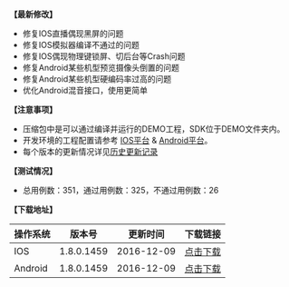 **【最新修改】**
- 修复IOS直播偶现黑屏的问题
- 修复IOS模拟器编译不通过的问题
- 修复IOS偶现物理键锁屏、切后台等Crash问题
- 修复Android某些机型预览摄像头倒置的问题
- 修复Android某些机型硬编码率过高的问题
- 优化Android混音接口，使用更简单

**【注意事项】**
- 压缩包中是可以通过编译并运行的DEMO工程，SDK位于DEMO文件夹内。
- 开发环境的工程配置请参考 [IOS平台](https://www.qcloud.com/document/product/454/7876) & [Android平台](https://www.qcloud.com/document/product/454/7877)。
- 每个版本的更新情况详见[历史更新记录](https://www.qcloud.com/document/product/454/7878)

**【测试情况】**
- 总用例数：351，通过用例数：325，不通过用例数：26

**【下载地址】**

| 操作系统 | 版本号 | 更新时间|下载链接 |
| ---- | ----------- | ---- | ---- | 
| IOS  | 1.8.0.1459  | 2016-12-09 | [点击下载](http://download-10055601.cos.myqcloud.com/RTMPIOSSDK1.8.0.1459.zip)  |
| Android  | 1.8.0.1459 | 2016-12-09 | [点击下载](http://download-10055601.cos.myqcloud.com/RTMPAndroidSDK1.8.0.1459.zip)  |




